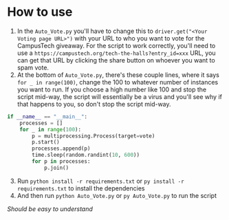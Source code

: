 # How to use
1) In the `Auto_Vote.py` you'll have to change this to `driver.get("<Your Voting page URL>")` with your URL to who you want to vote for the CampusTech giveaway. For the script to work correctly, you'll need to use a `https://campustech.org/tech-the-halls?entry_id=xxx` URL, you can get that URL by clicking the share button on whoever you want to spam vote. 
2) At the bottom of `Auto_Vote.py`, there's these couple lines, where it says `for _ in range(100)`, change the 100 to whatever number of instances you want to run. If you choose a high number like 100 and stop the script mid-way, the script will essentially be a virus and you'll see why if that happens to you, so don't stop the script mid-way. 
```python 
if __name__ == "__main__":
    processes = []
    for _ in range(100):
        p = multiprocessing.Process(target=vote)
        p.start()
        processes.append(p)
        time.sleep(random.randint(10, 600))
        for p in processes:
            p.join()
```  
3) Run `python install -r requirements.txt` or `py install -r requirements.txt` to install the dependencies
4) And then run `python Auto_Vote.py` or `py Auto_Vote.py` to run the script

*Should be easy to understand*
